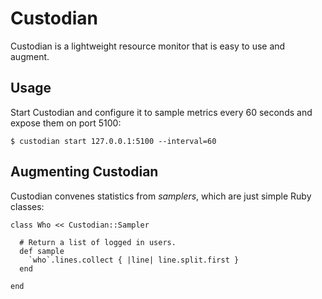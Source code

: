 # Custodian

Custodian is a lightweight resource monitor that is easy to use and augment.

## Usage

Start Custodian and configure it to sample metrics every 60 seconds and expose
them on port 5100:

    $ custodian start 127.0.0.1:5100 --interval=60

## Augmenting Custodian

Custodian convenes statistics from *samplers*, which are just simple Ruby classes:

    class Who << Custodian::Sampler

      # Return a list of logged in users.
      def sample
        `who`.lines.collect { |line| line.split.first }
      end

    end
